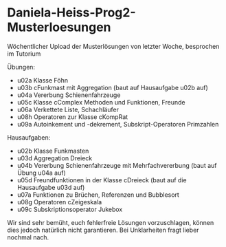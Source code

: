 # Daniela-Heiss-Prog2-Musterloesungen
Wöchentlicher Upload der Musterlösungen von letzter Woche, besprochen im Tutorium

Übungen: 
- u02a Klasse Föhn
- u03b cFunkmast mit Aggregation (baut auf Hausaufgabe u02b auf)
- u04a Vererbung Schienenfahrzeuge
- u05c Klasse cComplex Methoden und Funktionen, Freunde
- u06a Verkettete Liste, Schachläufer
- u08h Operatoren zur Klasse cKompRat
- u09a Autoinkement und -dekrement, Subskript-Operatoren Primzahlen

Hausaufgaben:
- u02b Klasse Funkmasten
- u03d Aggregation Dreieck
- u04b Vererbung Schienenfahrzeuge mit Mehrfachvererbung (baut auf Übung u04a auf)
- u05d Freundfunktionen in der Klasse cDreieck (baut auf die Hausaufgabe u03d auf)
- u07a Funktionen zu Brüchen, Referenzen und Bubblesort
- u08g Operatoren cZeigeskala
- u09c Subskriptionsoperator Jukebox

Wir sind sehr bemüht, euch fehlerfreie Lösungen vorzuschlagen, können dies jedoch natürlich nicht garantieren. 
Bei Unklarheiten fragt lieber nochmal nach.
